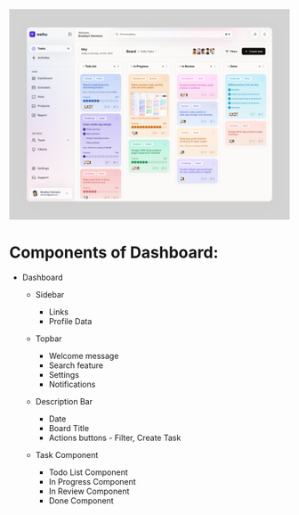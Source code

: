 <img src="DashboardImage.png"> 
 
# Components of Dashboard:
- Dashboard
    - Sidebar
        - Links
        - Profile Data 
    
    - Topbar
        - Welcome message
        - Search feature
        - Settings
        - Notifications
    
    - Description Bar
        - Date
        - Board Title
        - Actions buttons - Filter, Create Task

    - Task Component
        - Todo List Component
        - In Progress Component
        - In Review Component
        - Done Component